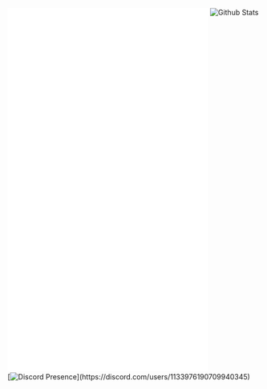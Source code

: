 <img src="/github-metrics.svg" alt="Metrics" width="400"> <img src="https://github-readme-stats.vercel.app/api?username=horanmustaplot&show_icons=true&theme=transparent" alt="Github Stats" style="vertical-align:top"> [![Discord Presence](https://lanyard.cnrad.dev/api/1133976190709940345?idleMessage=Code%20is%20poetry;%20open%20source%20is%20the%20art%20of%20sharing%20it.)](https://discord.com/users/1133976190709940345)

